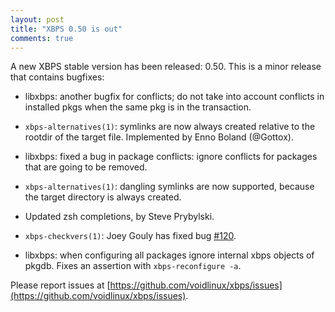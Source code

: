 ```yaml
---
layout: post
title: "XBPS 0.50 is out"
comments: true
---
```


A new XBPS stable version has been released: 0.50. This is a minor release
that contains bugfixes:

* libxbps: another bugfix for conflicts; do not take into account conflicts
in installed pkgs when the same pkg is in the transaction.

* `xbps-alternatives(1)`: symlinks are now always created relative to the
rootdir of the target file. Implemented by Enno Boland (@Gottox).

* libxbps: fixed a bug in package conflicts: ignore conflicts for packages
 that are going to be removed.

* `xbps-alternatives(1)`: dangling symlinks are now supported, because the
target directory is always created.

* Updated zsh completions, by Steve Prybylski.

* `xbps-checkvers(1)`: Joey Gouly has fixed bug [#120](https://github.com/voidlinux/xbps/issues/120).

* libxbps: when configuring all packages ignore internal xbps objects of pkgdb.
 Fixes an assertion with `xbps-reconfigure -a`.

Please report issues at
[https://github.com/voidlinux/xbps/issues](https://github.com/voidlinux/xbps/issues).
